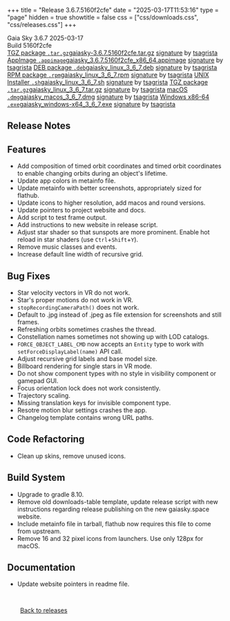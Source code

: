 +++
title = "Release 3.6.7.5160f2cfe"
date = "2025-03-17T11:53:16"
type = "page"
hidden = true
showtitle = false
css = ["css/downloads.css", "css/releases.css"]
+++

<div class="download-container">
<div id="download-title">
<i class="gs-mdi-tag"></i>
Gaia Sky <span class="downloads-version">3.6.7</span> 
<time class="downloads-releasedate" datetime="2025-03-17T11:53:16" title="Published: 2025-03-17T11:53:16"><i class="gs-mdi-calendar"></i> 2025-03-17</time>
<div class="downloads-build">Build 5160f2cfe</div></div>
<div class="download-section">
<a href="https://gaia.ari.uni-heidelberg.de/gaiasky/releases/3.6.7.5160f2cfe/gaiasky-3.6.7.5160f2cfe.tar.gz" class="download-button"><i class="gs-mdi-zip-box icon-button"></i> TGZ package <code>.tar.gz</code><span class="download-sub">gaiasky-3.6.7.5160f2cfe.tar.gz</span></a>
<span class="signature">
<a href="https://gaia.ari.uni-heidelberg.de/gaiasky/releases/3.6.7.5160f2cfe/gaiasky-3.6.7.5160f2cfe.tar.gz.sig">signature</a>  by  <a href="https://keyserver.ubuntu.com/pks/lookup?search=0x448C2B189756743013D5F7C22FD2A59C1D734C1F&fingerprint=on&op=index">tsagrista</a>
</span>
<a href="https://gaia.ari.uni-heidelberg.de/gaiasky/releases/3.6.7.5160f2cfe/gaiasky_3.6.7.5160f2cfe_x86_64.appimage" class="download-button"><i class="gs-material-symbols-box icon-button"></i> AppImage <code>.appimage</code><span class="download-sub">gaiasky_3.6.7.5160f2cfe_x86_64.appimage</span></a>
<span class="signature">
<a href="https://gaia.ari.uni-heidelberg.de/gaiasky/releases/3.6.7.5160f2cfe/gaiasky_3.6.7.5160f2cfe_x86_64.appimage.sig">signature</a>  by  <a href="https://keyserver.ubuntu.com/pks/lookup?search=0x448C2B189756743013D5F7C22FD2A59C1D734C1F&fingerprint=on&op=index">tsagrista</a>
</span>
<a href="https://gaia.ari.uni-heidelberg.de/gaiasky/releases/3.6.7.5160f2cfe/gaiasky_linux_3_6_7.deb" class="download-button"><i class="gs-mdi-debian icon-button"></i> DEB package <code>.deb</code><span class="download-sub">gaiasky_linux_3_6_7.deb</span></a>
<span class="signature">
<a href="https://gaia.ari.uni-heidelberg.de/gaiasky/releases/3.6.7.5160f2cfe/gaiasky_linux_3_6_7.deb.sig">signature</a>  by  <a href="https://keyserver.ubuntu.com/pks/lookup?search=0x448C2B189756743013D5F7C22FD2A59C1D734C1F&fingerprint=on&op=index">tsagrista</a>
</span>
<a href="https://gaia.ari.uni-heidelberg.de/gaiasky/releases/3.6.7.5160f2cfe/gaiasky_linux_3_6_7.rpm" class="download-button"><i class="gs-mdi-fedora icon-button"></i> RPM package <code>.rpm</code><span class="download-sub">gaiasky_linux_3_6_7.rpm</span></a>
<span class="signature">
<a href="https://gaia.ari.uni-heidelberg.de/gaiasky/releases/3.6.7.5160f2cfe/gaiasky_linux_3_6_7.rpm.sig">signature</a>  by  <a href="https://keyserver.ubuntu.com/pks/lookup?search=0x448C2B189756743013D5F7C22FD2A59C1D734C1F&fingerprint=on&op=index">tsagrista</a>
</span>
<a href="https://gaia.ari.uni-heidelberg.de/gaiasky/releases/3.6.7.5160f2cfe/gaiasky_linux_3_6_7.sh" class="download-button"><i class="gs-token-unix icon-button"></i> UNIX Installer <code>.sh</code><span class="download-sub">gaiasky_linux_3_6_7.sh</span></a>
<span class="signature">
<a href="https://gaia.ari.uni-heidelberg.de/gaiasky/releases/3.6.7.5160f2cfe/gaiasky_linux_3_6_7.sh.sig">signature</a>  by  <a href="https://keyserver.ubuntu.com/pks/lookup?search=0x448C2B189756743013D5F7C22FD2A59C1D734C1F&fingerprint=on&op=index">tsagrista</a>
</span>
<a href="https://gaia.ari.uni-heidelberg.de/gaiasky/releases/3.6.7.5160f2cfe/gaiasky_linux_3_6_7.tar.gz" class="download-button"><i class="gs-mdi-zip-box icon-button"></i> TGZ package <code>.tar.gz</code><span class="download-sub">gaiasky_linux_3_6_7.tar.gz</span></a>
<span class="signature">
<a href="https://gaia.ari.uni-heidelberg.de/gaiasky/releases/3.6.7.5160f2cfe/gaiasky_linux_3_6_7.tar.gz.sig">signature</a>  by  <a href="https://keyserver.ubuntu.com/pks/lookup?search=0x448C2B189756743013D5F7C22FD2A59C1D734C1F&fingerprint=on&op=index">tsagrista</a>
</span>
<a href="https://gaia.ari.uni-heidelberg.de/gaiasky/releases/3.6.7.5160f2cfe/gaiasky_macos_3_6_7.dmg" class="download-button"><i class="gs-fa6-brands-apple icon-button"></i> macOS <code>.dmg</code><span class="download-sub">gaiasky_macos_3_6_7.dmg</span></a>
<span class="signature">
<a href="https://gaia.ari.uni-heidelberg.de/gaiasky/releases/3.6.7.5160f2cfe/gaiasky_macos_3_6_7.dmg.sig">signature</a>  by  <a href="https://keyserver.ubuntu.com/pks/lookup?search=0x448C2B189756743013D5F7C22FD2A59C1D734C1F&fingerprint=on&op=index">tsagrista</a>
</span>
<a href="https://gaia.ari.uni-heidelberg.de/gaiasky/releases/3.6.7.5160f2cfe/gaiasky_windows-x64_3_6_7.exe" class="download-button"><i class="gs-fa6-brands-windows icon-button"></i> Windows x86-64 <code>.exe</code><span class="download-sub">gaiasky_windows-x64_3_6_7.exe</span></a>
<span class="signature">
<a href="https://gaia.ari.uni-heidelberg.de/gaiasky/releases/3.6.7.5160f2cfe/gaiasky_windows-x64_3_6_7.exe.sig">signature</a>  by  <a href="https://keyserver.ubuntu.com/pks/lookup?search=0x448C2B189756743013D5F7C22FD2A59C1D734C1F&fingerprint=on&op=index">tsagrista</a>
</span>
</div>
</div>

<section class="release-notes">

# Release Notes


## Features
- Add composition of timed orbit coordinates and timed orbit coordinates to enable changing orbits during an object's lifetime.
- Update app colors in metainfo file.
- Update metainfo with better screenshots, appropriately sized for flathub.
- Update icons to higher resolution, add macos and round versions.
- Update pointers to project website and docs.
- Add script to test frame output.
- Add instructions to new website in release script.
- Adjust star shader so that sunspots are more prominent. Enable hot reload in star shaders (use `Ctrl`+`Shift`+`Y`).
- Remove music classes and events.
- Increase default line width of recursive grid.

## Bug Fixes
- Star velocity vectors in VR do not work.
- Star's proper motions do not work in VR.
- `stopRecordingCameraPath()` does not work.
- Default to .jpg instead of .jpeg as file extension for screenshots and still frames.
- Refreshing orbits sometimes crashes the thread.
- Constellation names sometimes not showing up with LOD catalogs.
- `FORCE_OBJECT_LABEL_CMD` now accepts an `Entity` type to work with `setForceDisplayLabel(name)` API call.
- Adjust recursive grid labels and base model size.
- Billboard rendering for single stars in VR mode.
- Do not show component types with no style in visibility component or gamepad GUI.
- Focus orientation lock does not work consistently.
- Trajectory scaling.
- Missing translation keys for invisible component type.
- Resotre motion blur settings crashes the app.
- Changelog template contains wrong URL paths.

## Code Refactoring
- Clean up skins, remove unused icons.

## Build System
- Upgrade to gradle 8.10.
- Remove old downloads-table template, update release script with new instructions regarding release publishing on the new gaiasky.space website.
- Include metainfo file in tarball, flathub now requires this file to come from upstream.
- Remove 16 and 32 pixel icons from launchers. Use only 128px for macOS.

## Documentation
- Update website pointers in readme file.
</section>


<p class="center-text" style="padding: 30px;"><a href="/downloads/releases"><i class="gs-mdi-arrow-left-bold-circle"></i> Back to releases</a>
</p>
